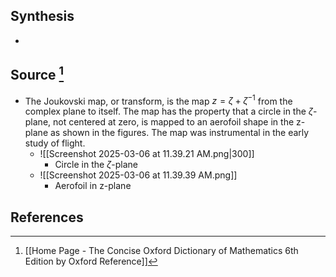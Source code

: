 ## Synthesis
- 
## Source [^1]
- The Joukovski map, or transform, is the map $z = \zeta + \zeta^{-1}$ from the complex plane to itself. The map has the property that a circle in the $\zeta$-plane, not centered at zero, is mapped to an aerofoil shape in the z-plane as shown in the figures. The map was instrumental in the early study of flight.
	- ![[Screenshot 2025-03-06 at 11.39.21 AM.png|300]]
		- Circle in the $\zeta$-plane
	- ![[Screenshot 2025-03-06 at 11.39.39 AM.png]]
		- Aerofoil in z-plane
## References

[^1]: [[Home Page - The Concise Oxford Dictionary of Mathematics 6th Edition by Oxford Reference]]